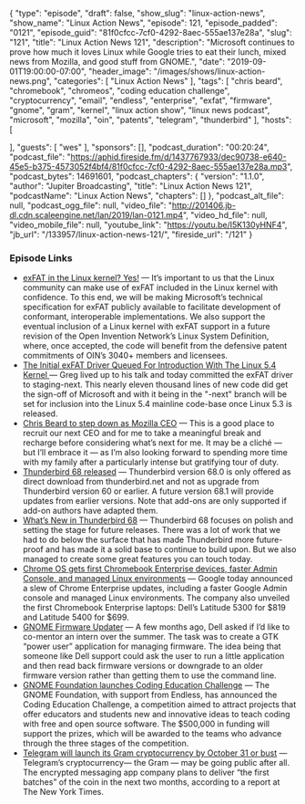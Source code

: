 {
  "type": "episode",
  "draft": false,
  "show_slug": "linux-action-news",
  "show_name": "Linux Action News",
  "episode": 121,
  "episode_padded": "0121",
  "episode_guid": "81f0cfcc-7cf0-4292-8aec-555ae137e28a",
  "slug": "121",
  "title": "Linux Action News 121",
  "description": "Microsoft continues to prove how much it loves Linux while Google tries to eat their lunch, mixed news from Mozilla, and good stuff from GNOME.",
  "date": "2019-09-01T19:00:00-07:00",
  "header_image": "/images/shows/linux-action-news.png",
  "categories": [
    "Linux Action News"
  ],
  "tags": [
    "chris beard",
    "chromebook",
    "chromeos",
    "coding education challenge",
    "cryptocurrency",
    "email",
    "endless",
    "enterprise",
    "exfat",
    "firmware",
    "gnome",
    "gram",
    "kernel",
    "linux action show",
    "linux news podcast",
    "microsoft",
    "mozilla",
    "oin",
    "patents",
    "telegram",
    "thunderbird"
  ],
  "hosts": [
   
  ],
  "guests": [
    "wes"
  ],
  "sponsors": [],
  "podcast_duration": "00:20:24",
  "podcast_file": "https://aphid.fireside.fm/d/1437767933/dec90738-e640-45e5-b375-4573052f4bf4/81f0cfcc-7cf0-4292-8aec-555ae137e28a.mp3",
  "podcast_bytes": 14691601,
  "podcast_chapters": {
    "version": "1.1.0",
    "author": "Jupiter Broadcasting",
    "title": "Linux Action News 121",
    "podcastName": "Linux Action News",
    "chapters": []
  },
  "podcast_alt_file": null,
  "podcast_ogg_file": null,
  "video_file": "http://201406.jb-dl.cdn.scaleengine.net/lan/2019/lan-0121.mp4",
  "video_hd_file": null,
  "video_mobile_file": null,
  "youtube_link": "https://youtu.be/I5K130yHNF4",
  "jb_url": "/133957/linux-action-news-121/",
  "fireside_url": "/121"
}


### Episode Links

  * [exFAT in the Linux kernel? Yes!](https://cloudblogs.microsoft.com/opensource/2019/08/28/exfat-linux-kernel/ "exFAT in the Linux kernel? Yes!") — It’s important to us that the Linux community can make use of exFAT included in the Linux kernel with confidence. To this end, we will be making Microsoft’s technical specification for exFAT publicly available to facilitate development of conformant, interoperable implementations. We also support the eventual inclusion of a Linux kernel with exFAT support in a future revision of the Open Invention Network’s Linux System Definition, where, once accepted, the code will benefit from the defensive patent commitments of OIN’s 3040+ members and licensees.
  * [The Initial exFAT Driver Queued For Introduction With The Linux 5.4 Kernel ](https://www.phoronix.com/scan.php?page=news_item&px=Linux-5.4-exFAT-Is-Coming "The Initial exFAT Driver Queued For Introduction With The Linux 5.4 Kernel ") — Greg lived up to his talk and today committed the exFAT driver to staging-next. This nearly eleven thousand lines of new code did get the sign-off of Microsoft and with it being in the "-next" branch will be set for inclusion into the Linux 5.4 mainline code-base once Linux 5.3 is released.
  * [Chris Beard to step down as Mozilla CEO](https://blog.mozilla.org/blog/2019/08/29/my-next-chapter/ "Chris Beard to step down as Mozilla CEO") — This is a good place to recruit our next CEO and for me to take a meaningful break and recharge before considering what’s next for me. It may be a cliché — but I’ll embrace it — as I’m also looking forward to spending more time with my family after a particularly intense but gratifying tour of duty.
  * [Thunderbird 68 released](https://www.thunderbird.net/en-US/thunderbird/68.0/releasenotes/ "Thunderbird 68 released") — Thunderbird version 68.0 is only offered as direct download from thunderbird.net and not as upgrade from Thunderbird version 60 or earlier. A future version 68.1 will provide updates from earlier versions. Note that add-ons are only supported if add-on authors have adapted them.
  * [What’s New in Thunderbird 68](https://blog.mozilla.org/thunderbird/2019/08/whats-new-in-thunderbird-68/ "What’s New in Thunderbird 68") — Thunderbird 68 focuses on polish and setting the stage for future releases. There was a lot of work that we had to do below the surface that has made Thunderbird more future-proof and has made it a solid base to continue to build upon. But we also managed to create some great features you can touch today.
  * [Chrome OS gets first Chromebook Enterprise devices, faster Admin Console, and managed Linux environments](https://venturebeat.com/2019/08/26/google-dell-chromebook-enterprise-devices/ "Chrome OS gets first Chromebook Enterprise devices, faster Admin Console, and managed Linux environments") — Google today announced a slew of Chrome Enterprise updates, including a faster Google Admin console and managed Linux environments. The company also unveiled the first Chromebook Enterprise laptops: Dell’s Latitude 5300 for $819 and Latitude 5400 for $699.
  * [GNOME Firmware Updater](https://blogs.gnome.org/hughsie/2019/08/28/gnome-firmware-updater/ "GNOME Firmware Updater") — A few months ago, Dell asked if I’d like to co-mentor an intern over the summer. The task was to create a GTK “power user” application for managing firmware. The idea being that someone like Dell support could ask the user to run a little application and then read back firmware versions or downgrade to an older firmware version rather than getting them to use the command line. 
  * [GNOME Foundation launches Coding Education Challenge](https://www.gnome.org/news/2019/08/gnome-foundation-launches-coding-education-challenge/ "GNOME Foundation launches Coding Education Challenge") — The GNOME Foundation, with support from Endless, has announced the Coding Education Challenge, a competition aimed to attract projects that offer educators and students new and innovative ideas to teach coding with free and open source software. The $500,000 in funding will support the prizes, which will be awarded to the teams who advance through the three stages of the competition. 
  * [Telegram will launch its Gram cryptocurrency by October 31 or bust](https://www.theverge.com/2019/8/27/20835987/telegram-gram-cryptocurrency-coin-october-31-deadline-ico "Telegram will launch its Gram cryptocurrency by October 31 or bust") — Telegram’s cryptocurrency— the Gram — may be going public after all. The encrypted messaging app company plans to deliver “the first batches” of the coin in the next two months, according to a report at The New York Times.


